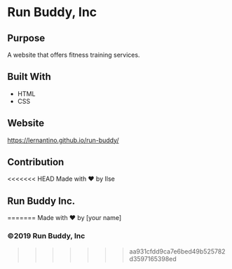 # Run Buddy, Inc

## Purpose
A website that offers fitness training services. 

## Built With
* HTML
* CSS

## Website
https://lernantino.github.io/run-buddy/

## Contribution
<<<<<<< HEAD
Made with ❤️ by Ilse

## Run Buddy Inc.
=======
Made with ❤️ by [your name]

### ©️2019 Run Buddy, Inc 
>>>>>>> aa931cfdd9ca7e6bed49b525782d3597165398ed
